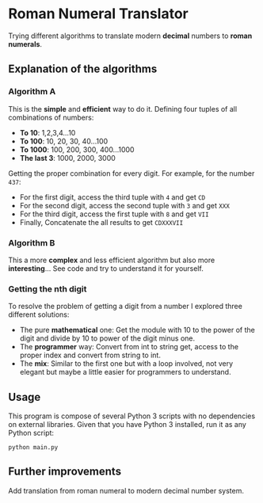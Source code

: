 # Roman Numeral Translator
Trying different algorithms to translate modern **decimal** numbers to **roman numerals**.
## Explanation of the algorithms
### Algorithm A
This is the **simple** and **efficient** way to do it. Defining four tuples of all combinations of numbers:
- **To 10**: 1,2,3,4...10
- **To 100**: 10, 20, 30, 40...100 
- **To 1000**: 100, 200, 300, 400...1000
- **The last 3**: 1000, 2000, 3000

Getting the proper combination for every digit. For example, for the number `437`:
- For the first digit, access the third tuple with `4` and get `CD`
- For the second digit, access the second tuple with `3` and get `XXX`
- For the third digit, access the first tuple with `8` and get `VII`
- Finally, Concatenate the all results to get `CDXXXVII`

### Algorithm B
This a more **complex** and less efficient algorithm but also more **interesting**... See code and try to understand it for yourself.

### Getting the nth digit
To resolve the problem of getting a digit from a number I explored three different solutions: 
- The pure **mathematical** one: Get the module with 10 to the power of the digit and divide by 10 to power of the digit minus one.
- The **programmer** way: Convert from int to string get, access to the proper index and convert from string to int.
- The **mix**: Similar to the first one but with a loop involved, not very elegant but maybe a little easier for programmers to understand.

## Usage
This program is compose of several Python 3 scripts with no dependencies on external libraries. 
Given that you have Python 3 installed, run it as any Python script:
```
python main.py
```
## Further improvements
Add translation from roman numeral to modern decimal number system.
